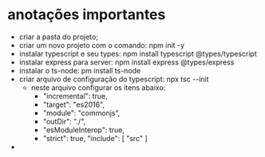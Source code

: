 # anotações importantes

- criar a pasta do projeto;
- criar um novo projeto com o comando: npm init -y
- instalar typescript e seu types: npm install typescript @types/typescript
- instalar express para server: npm install express @types/express
- instalar o ts-node: pm install ts-node
- criar arquivo de configuração do typescript: npx tsc --init
    - neste arquivo configurar os itens abaixo:
        - "incremental": true, 
        - "target": "es2016", 
        - "module": "commonjs",
        - "outDir": "./",
        - "esModuleInterop": true,    
        - "strict": true, 
          "include": [
            "src"
            ]
- 
